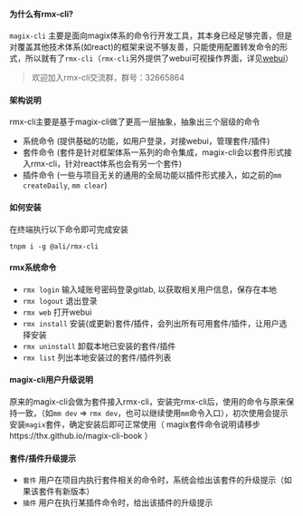 #### 为什么有rmx-cli?
`magix-cli` 主要是面向magix体系的命令行开发工具，其本身已经足够完善，但是对覆盖其他技术体系(如react)的框架来说不够友善，只能使用配置转发命令的形式，所以就有了`rmx-cli`（`rmx-cli`另外提供了webui可视操作界面，详见[webui](webui)）
> 欢迎加入rmx-cli交流群，群号：32665864


#### 架构说明
rmx-cli主要是基于magix-cli做了更高一层抽象，抽象出三个层级的命令
 - 系统命令 (提供基础的功能，如用户登录，对接webui，管理套件/插件)
 - 套件命令 (套件是针对框架体系一系列的命令集成，magix-cli会以套件形式接入rmx-cli，针对react体系也会有另一个套件)
 - 插件命令 (一些与项目无关的通用的全局功能以插件形式接入，如之前的`mm createDaily`, `mm clear`)

#### 如何安装
在终端执行以下命令即可完成安装

```node
tnpm i -g @ali/rmx-cli
```


#### rmx系统命令
 
 - `rmx login` 输入域账号密码登录gitlab, 以获取相关用户信息，保存在本地
 - `rmx logout` 退出登录
 - `rmx web` 打开webui
 - `rmx install` 安装(或更新)套件/插件，会列出所有可用套件/插件，让用户选择安装
 - `rmx uninstall` 卸载本地已安装的套件/插件
 - `rmx list` 列出本地安装过的套件/插件列表


#### magix-cli用户升级说明
原来的magix-cli会做为套件接入rmx-cli，安装完rmx-cli后，使用的命令与原来保持一致，（如`mm dev` => `rmx dev`，也可以继续使用`mm`命令入口），初次使用会提示安装`magix`套件，确定安装后即可正常使用（ magix套件命令说明请移步https://thx.github.io/magix-cli-book ）


#### 套件/插件升级提示

- `套件` 用户在项目内执行套件相关的命令时，系统会给出该套件的升级提示（如果该套件有新版本）
- `插件` 用户在执行某插件命令时，给出该插件的升级提示

